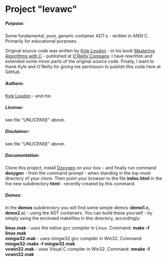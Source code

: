 Project "levawc"
====
 
<h5>Purpose:</h5> Some fundamental, pure, generic container ADT:s - written in ANSI C. Primarily for educational purposes. 

Original source code was written by <a href="http://www.kyleloudon.com/">Kyle Loudon</a> - in his book <a href="http://shop.oreilly.com/product/9781565924536.do">Mastering Algorithms with C</a> - published at <a href="http://www.oreilly.com">O'Reilly Company</a>. I have rewritten and extended some minor parts of the original source code. Finally, I want to thank Kyle and O'Reilly for giving me permisson to publish this code here at GitHub.

<h5>Authors:</h5> <a href="http://www.kyleloudon.com/">Kyle Loudon</a> - and me.

<h5>License:</h5> see file "UNLICENSE" above.

<h5>Disclaimer:</h5> see file "UNLICENSE" above.

<h5>Documentation:</h5> Clone this project, install <a href="http://www.stack.nl/~dimitri/doxygen/">Doxygen</a> on your box - and finally run command <b>doxygen</b> - from the command prompt - when standing in the top-most directory of your clone. Then point your browser to the file <b>index.html</b> in the the new subdirectory  <b>html</b> - recently created by this command.

<h5>Demos:</h5> In the <b>demos</b> subdirectory you will find some simple demos (<b>demo1.c, demo2.c</b>) - using the ADT containers. You can build these yourself - by simply using the enclosed makefiles in this directory, accordingly:

<b>linux.mak</b> - uses the native gcc compiler in Linux. Command: <b>make -f linux.mak</b><br />
<b>mingw32.mak</b> - uses mingw32 gcc compiler in Win32. Command: <b>mingw32-make -f mingw32.mak</b><br />
<b>vcwin32.mak</b> - uses Visual C compiler in Win32. Command: <b>nmake -f vcwin32.mak</b><br />
